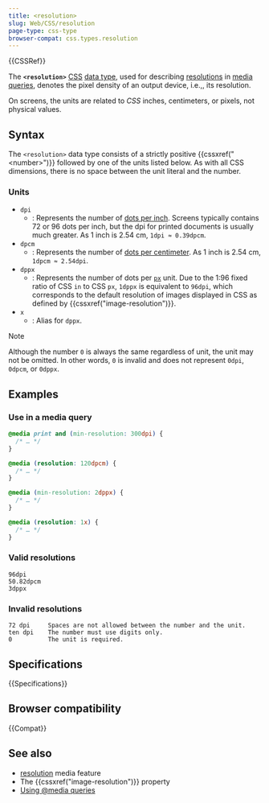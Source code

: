 ```yaml
---
title: <resolution>
slug: Web/CSS/resolution
page-type: css-type
browser-compat: css.types.resolution
---
```


{{CSSRef}}

The **`<resolution>`** [CSS](/en-US/docs/Web/CSS) [data type](/en-US/docs/Web/CSS/CSS_Values_and_Units/CSS_data_types), used for describing [resolutions](/en-US/docs/Web/CSS/@media/resolution) in [media queries](/en-US/docs/Web/CSS/CSS_media_queries), denotes the pixel density of an output device, i.e.,, its resolution.

On screens, the units are related to _CSS_ inches, centimeters, or pixels, not physical values.

## Syntax

The `<resolution>` data type consists of a strictly positive {{cssxref("&lt;number&gt;")}} followed by one of the units listed below. As with all CSS dimensions, there is no space between the unit literal and the number.

### Units

- `dpi`
  - : Represents the number of [dots per inch](https://en.wikipedia.org/wiki/Dots_per_inch). Screens typically contains 72 or 96 dots per inch, but the dpi for printed documents is usually much greater. As 1 inch is 2.54 cm, `1dpi ≈ 0.39dpcm`.
- `dpcm`
  - : Represents the number of [dots per centimeter](https://en.wikipedia.org/wiki/Dots_per_inch). As 1 inch is 2.54 cm, `1dpcm ≈ 2.54dpi`.
- `dppx`
  - : Represents the number of dots per [`px`](/en-US/docs/Web/CSS/length#px) unit. Due to the 1:96 fixed ratio of CSS `in` to CSS `px`, `1dppx` is equivalent to `96dpi`, which corresponds to the default resolution of images displayed in CSS as defined by {{cssxref("image-resolution")}}.
- `x`
  - : Alias for `dppx`.

> [!NOTE]
> Although the number `0` is always the same regardless of unit, the unit may not be omitted. In other words, `0` is invalid and does not represent `0dpi`, `0dpcm`, or `0dppx`.

## Examples

### Use in a media query

```css
@media print and (min-resolution: 300dpi) {
  /* … */
}

@media (resolution: 120dpcm) {
  /* … */
}

@media (min-resolution: 2dppx) {
  /* … */
}

@media (resolution: 1x) {
  /* … */
}
```

### Valid resolutions

```plain example-good
96dpi
50.82dpcm
3dppx
```

### Invalid resolutions

```plain example-bad
72 dpi     Spaces are not allowed between the number and the unit.
ten dpi    The number must use digits only.
0          The unit is required.
```

## Specifications

{{Specifications}}

## Browser compatibility

{{Compat}}

## See also

- [resolution](/en-US/docs/Web/CSS/@media/resolution) media feature
- The {{cssxref("image-resolution")}} property
- [Using @media queries](/en-US/docs/Web/CSS/CSS_media_queries/Using_media_queries)
